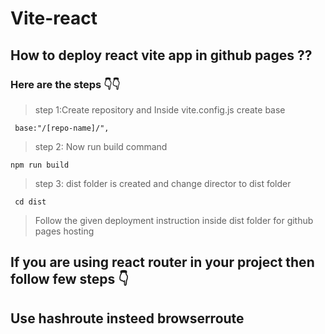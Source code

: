 # Vite-react
## How to deploy react vite app in github pages ??

### Here are the steps 👇👇

>step 1:Create repository and Inside vite.config.js create base 
```
 base:"/[repo-name]/",
```

>step 2: Now run build command 
```
npm run build
```

>step 3: dist folder is created and change director to dist folder
```
 cd dist
```

>Follow the given deployment instruction inside dist folder for github pages hosting 


## If you are using react router in your project  then follow few steps 👇

## Use hashroute insteed browserroute 


